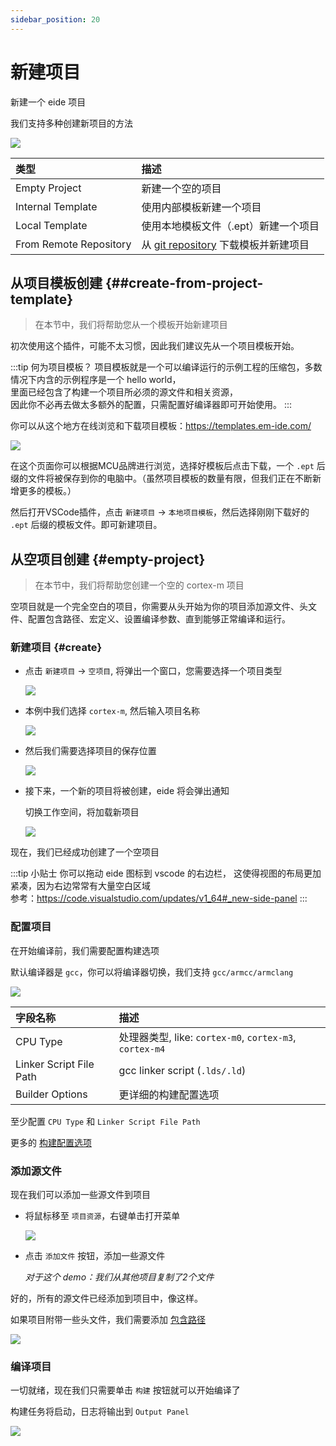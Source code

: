 ```yaml
---
sidebar_position: 20
---
```


# 新建项目

新建一个 eide 项目

我们支持多种创建新项目的方法

![](/docs_img/create_prj_sel.png)

|类型|描述|
|:----|:----|
|Empty Project|新建一个空的项目|
|Internal Template|使用内部模板新建一个项目|
|Local Template|使用本地模板文件（.ept）新建一个项目|
|From Remote Repository|从 [git repository](https://github.com/github0null/eide-templates) 下载模板并新建项目|

## 从项目模板创建 {##create-from-project-template}

> 在本节中，我们将帮助您从一个模板开始新建项目

初次使用这个插件，可能不太习惯，因此我们建议先从一个项目模板开始。

:::tip 何为项目模板？
项目模板就是一个可以编译运行的示例工程的压缩包，多数情况下内含的示例程序是一个 hello world，<br/>
里面已经包含了构建一个项目所必须的源文件和相关资源，<br/>
因此你不必再去做太多额外的配置，只需配置好编译器即可开始使用。
:::

你可以从这个地方在线浏览和下载项目模板：https://templates.em-ide.com/

![](/docs_img/templates_page.png)

在这个页面你可以根据MCU品牌进行浏览，选择好模板后点击下载，一个 `.ept` 后缀的文件将被保存到你的电脑中。（虽然项目模板的数量有限，但我们正在不断新增更多的模板。）

然后打开VSCode插件，点击 `新建项目` -> `本地项目模板`，然后选择刚刚下载好的 `.ept` 后缀的模板文件。即可新建项目。

## 从空项目创建 {#empty-project}

> 在本节中，我们将帮助您创建一个空的 cortex-m 项目

空项目就是一个完全空白的项目，你需要从头开始为你的项目添加源文件、头文件、配置包含路径、宏定义、设置编译参数、直到能够正常编译和运行。

### 新建项目 {#create}

- 点击 `新建项目` -> `空项目`, 将弹出一个窗口，您需要选择一个项目类型

  ![](/docs_img/new_prj_typ.png)

- 本例中我们选择 `cortex-m`, 然后输入项目名称

  ![](/docs_img/new_prj_name.png)

- 然后我们需要选择项目的保存位置
  
  ![](/docs_img/new_prj_loc_sel.png)

- 接下来，一个新的项目将被创建，eide 将会弹出通知

  切换工作空间，将加载新项目

  ![](/docs_img/new_prj_preview.png)

现在，我们已经成功创建了一个空项目

:::tip 小贴士
你可以拖动 eide 图标到 vscode 的右边栏，
这使得视图的布局更加紧凑，因为右边常常有大量空白区域<br/>
参考：https://code.visualstudio.com/updates/v1_64#_new-side-panel
:::

### 配置项目

在开始编译前，我们需要配置构建选项

默认编译器是 `gcc`，你可以将编译器切换，我们支持 `gcc/armcc/armclang`

![](/docs_img/new_prj_cc_cfg.png)

|字段名称|描述|
|:--|:--|
|CPU Type|处理器类型, like: `cortex-m0`, `cortex-m3`, `cortex-m4`|
|Linker Script File Path|gcc linker script (`.lds/.ld`)|
|Builder Options|更详细的构建配置选项|

至少配置 `CPU Type` 和 `Linker Script File Path`

更多的 [构建配置选项](../modules/builder)

### 添加源文件

现在我们可以添加一些源文件到项目

- 将鼠标移至 `项目资源`，右键单击打开菜单

  ![](/docs_img/new_prj_add_srcs.png)

- 点击 `添加文件` 按钮，添加一些源文件

  *对于这个 demo：我们从其他项目复制了2个文件*

好的，所有的源文件已经添加到项目中，像这样。

如果项目附带一些头文件，我们需要添加 [包含路径](../modules/project_attr)

![](/docs_img/new_prj_add_src_preview.png)

### 编译项目

一切就绪，现在我们只需要单击 `构建` 按钮就可以开始编译了

构建任务将启动，日志将输出到 `Output Panel`

![](/docs_img/new_prj_build.png)
